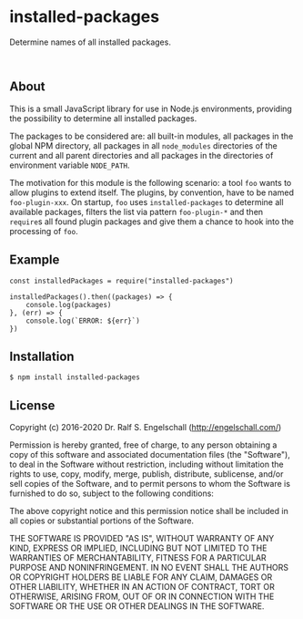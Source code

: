 
installed-packages
==================

Determine names of all installed packages.

<p/>
<img src="https://nodei.co/npm/installed-packages.png?downloads=true&stars=true" alt=""/>

<p/>
<img src="https://david-dm.org/rse/installed-packages.png" alt=""/>

About
-----

This is a small JavaScript library for use in Node.js environments,
providing the possibility to determine all installed packages.

The packages to be considered are: all built-in modules, all packages in the
global NPM directory, all packages in all `node_modules` directories of the
current and all parent directories and all packages in the directories
of environment variable `NODE_PATH`.

The motivation for this module is the following scenario: a tool
`foo` wants to allow plugins to extend itself. The plugins, by
convention, have to be named `foo-plugin-xxx`. On startup, `foo` uses
`installed-packages` to determine all available packages, filters the
list via pattern `foo-plugin-*` and then `require`s all found plugin
packages and give them a chance to hook into the processing of `foo`.

Example
-------

```
const installedPackages = require("installed-packages")

installedPackages().then((packages) => {
    console.log(packages)
}, (err) => {
    console.log(`ERROR: ${err}`)
})
```

Installation
------------

```shell
$ npm install installed-packages
```

License
-------

Copyright (c) 2016-2020 Dr. Ralf S. Engelschall (http://engelschall.com/)

Permission is hereby granted, free of charge, to any person obtaining
a copy of this software and associated documentation files (the
"Software"), to deal in the Software without restriction, including
without limitation the rights to use, copy, modify, merge, publish,
distribute, sublicense, and/or sell copies of the Software, and to
permit persons to whom the Software is furnished to do so, subject to
the following conditions:

The above copyright notice and this permission notice shall be included
in all copies or substantial portions of the Software.

THE SOFTWARE IS PROVIDED "AS IS", WITHOUT WARRANTY OF ANY KIND,
EXPRESS OR IMPLIED, INCLUDING BUT NOT LIMITED TO THE WARRANTIES OF
MERCHANTABILITY, FITNESS FOR A PARTICULAR PURPOSE AND NONINFRINGEMENT.
IN NO EVENT SHALL THE AUTHORS OR COPYRIGHT HOLDERS BE LIABLE FOR ANY
CLAIM, DAMAGES OR OTHER LIABILITY, WHETHER IN AN ACTION OF CONTRACT,
TORT OR OTHERWISE, ARISING FROM, OUT OF OR IN CONNECTION WITH THE
SOFTWARE OR THE USE OR OTHER DEALINGS IN THE SOFTWARE.

